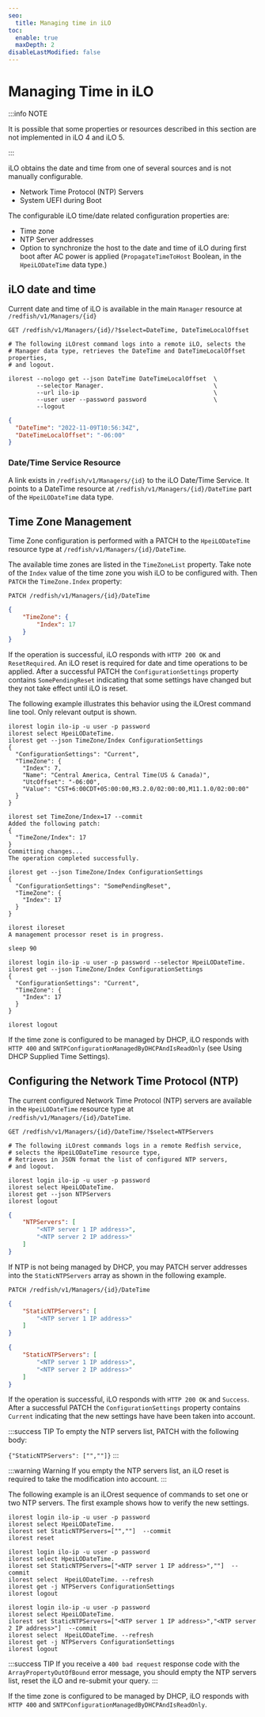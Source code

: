 ```yaml
---
seo:
  title: Managing time in iLO
toc:
  enable: true
  maxDepth: 2
disableLastModified: false
---
```


# Managing Time in iLO

:::info NOTE

It is possible that some properties or resources described in this section are not implemented in iLO 4 and iLO 5.

:::

iLO obtains the date and time from one of several sources and is not manually configurable.

* Network Time Protocol (NTP) Servers
* System UEFI during Boot

The configurable iLO time/date related configuration properties are:

* Time zone
* NTP Server addresses
* Option to synchronize the host to the date and time of iLO during first boot after AC power is applied (`PropagateTimeToHost` Boolean, in the `HpeiLODateTime` data type.)

## iLO date and time

Current date and time of iLO is available in the main `Manager` resource at `/redfish/v1/Managers/{id}`

```text Generic GET date/time
GET /redfish/v1/Managers/{id}/?$select=DateTime, DateTimeLocalOffset
```

```shell iLOrest
# The following iLOrest command logs into a remote iLO, selects the 
# Manager data type, retrieves the DateTime and DateTimeLocalOffset properties,
# and logout.

ilorest --nologo get --json DateTime DateTimeLocalOffset  \
        --selector Manager.                               \
        --url ilo-ip                                      \
        --user user --password password                   \
        --logout
```

```json Response body
{
  "DateTime": "2022-11-09T10:56:34Z",
  "DateTimeLocalOffset": "-06:00"
}
```

### Date/Time Service Resource

A link exists in `/redfish/v1/Managers/{id}` to the iLO Date/Time Service. It points to a DateTime resource at `/redfish/v1/Managers/{id}/DateTime` part of the `HpeiLODateTime` data type.

## Time Zone Management

Time Zone configuration is performed with a PATCH to the `HpeiLODateTime` resource type at `/redfish/v1/Managers/{id}/DateTime`.

The available time zones are listed in the `TimeZoneList` property. Take note of the `Index` value of the time zone you wish iLO to be configured with. Then `PATCH` the `TimeZone.Index` property:

```text Time zone configuration
PATCH /redfish/v1/Managers/{id}/DateTime
```

```json Response body
{
    "TimeZone": {
        "Index": 17
    }
}
```

If the operation is successful, iLO responds with `HTTP 200 OK` and `ResetRequired`. An iLO reset is required for date and time operations to be applied. After a successful PATCH the `ConfigurationSettings` property contains `SomePendingReset` indicating that some settings have changed but they not take effect until iLO is reset.

The following example illustrates this behavior using the iLOrest command line tool. Only relevant output is shown.

```shell iLOrest
ilorest login ilo-ip -u user -p password
ilorest select HpeiLODateTime.
ilorest get --json TimeZone/Index ConfigurationSettings
{
  "ConfigurationSettings": "Current",
  "TimeZone": {
    "Index": 7,
    "Name": "Central America, Central Time(US & Canada)",
    "UtcOffset": "-06:00",
    "Value": "CST+6:00CDT+05:00:00,M3.2.0/02:00:00,M11.1.0/02:00:00"
  }
}

ilorest set TimeZone/Index=17 --commit
Added the following patch:
{
  "TimeZone/Index": 17
}
Committing changes...
The operation completed successfully.

ilorest get --json TimeZone/Index ConfigurationSettings
{
  "ConfigurationSettings": "SomePendingReset",
  "TimeZone": {
    "Index": 17
  }
}

ilorest iloreset
A management processor reset is in progress.

sleep 90

ilorest login ilo-ip -u user -p password --selector HpeiLODateTime.
ilorest get --json TimeZone/Index ConfigurationSettings
{
  "ConfigurationSettings": "Current",
  "TimeZone": {
    "Index": 17
  }
}

ilorest logout
```

If the time zone is configured to be managed by DHCP, iLO responds with `HTTP 400` and `SNTPConfigurationManagedByDHCPAndIsReadOnly` (see Using DHCP Supplied Time Settings).

## Configuring the Network Time Protocol (NTP)

The current configured Network Time Protocol (NTP) servers are available in the `HpeiLODateTime` resource type at `/redfish/v1/Managers/{id}/DateTime`.

```text Generic GET NTP servers request
GET /redfish/v1/Managers/{id}/DateTime/?$select=NTPServers
```

```shell iLOrest
# The following iLOrest commands logs in a remote Redfish service,
# selects the HpeiLODateTime resource type,
# Retrieves in JSON format the list of configured NTP servers,
# and logout.

ilorest login ilo-ip -u user -p password
ilorest select HpeiLODateTime.
ilorest get --json NTPServers
ilorest logout
```

```json Response body
{
    "NTPServers": [
        "<NTP server 1 IP address>",
        "<NTP server 2 IP address>"
    ]
}
```

If NTP is not being managed by DHCP, you may PATCH server addresses into the `StaticNTPServers` array as shown in the following example.

```text NTP servers PATCH URI
PATCH /redfish/v1/Managers/{id}/DateTime
```

```json Body (one NTP server)
{
    "StaticNTPServers": [
        "<NTP server 1 IP address>"
    ]
}
```

```json Body (two NTP servers)
{
    "StaticNTPServers": [
        "<NTP server 1 IP address>",
        "<NTP server 2 IP address>"        
    ]
}
```

If the operation is successful, iLO responds with `HTTP 200 OK` and `Success`. After a successful PATCH the `ConfigurationSettings` property contains `Current` indicating that the new settings have have been taken into account.

:::success TIP
To empty the NTP servers list, PATCH with the following body:

`{"StaticNTPServers": ["",""]}`
:::

:::warning Warning
If you empty the NTP servers list, an iLO reset is required to take the modification into account.
:::

The following example is an iLOrest sequence of commands to set one or two NTP servers. The first example shows how to verify the new settings.

```shell iLOrest: Empty the NTP servers list
ilorest login ilo-ip -u user -p password
ilorest select HpeiLODateTime.
ilorest set StaticNTPServers=["",""]  --commit
ilorest reset
```

```shell iLOrest: Set one NTP server
ilorest login ilo-ip -u user -p password
ilorest select HpeiLODateTime.
ilorest set StaticNTPServers=["<NTP server 1 IP address>",""]  --commit
ilorest select  HpeiLODateTime. --refresh
ilorest get -j NTPServers ConfigurationSettings
ilorest logout
```

```shell iLOrest: Set two NTP servers.
ilorest login ilo-ip -u user -p password
ilorest select HpeiLODateTime.
ilorest set StaticNTPServers=["<NTP server 1 IP address>","<NTP server 2 IP address>"]  --commit
ilorest select  HpeiLODateTime. --refresh
ilorest get -j NTPServers ConfigurationSettings
ilorest logout
```

:::success TIP
If you receive a `400 bad request` response code with the `ArrayPropertyOutOfBound` error message, you should empty the NTP servers list, reset the iLO and re-submit your query.
:::

If the time zone is configured to be managed by DHCP, iLO responds with `HTTP 400` and `SNTPConfigurationManagedByDHCPAndIsReadOnly`.
